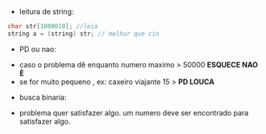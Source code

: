 - leitura de string:
```c++
char str[1000010]; //leia
string a = (string) str; // melhor que cin
```

- PD ou nao:
 + caso o problema dê enquanto numero maximo > 50000 **ESQUECE NAO È**
 + se for muito pequeno , ex: caxeiro viajante 15 > **PD LOUCA**

- busca binaria:
 + problema quer satisfazer algo. um numero deve ser encontrado para satisfazer  algo.

